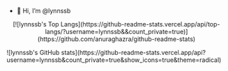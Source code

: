 - 👋 Hi, I’m @lynnssb

<!---
lynnssb/lynnssb is a ✨ special ✨ repository because its `README.md` (this file) appears on your GitHub profile.
You can click the Preview link to take a look at your changes.
--->


<p>
  <center>
    [![lynnssb's Top Langs](https://github-readme-stats.vercel.app/api/top-langs/?username=lynnssb&&count_private=true)](https://github.com/anuraghazra/github-readme-stats)
  </center>
  <p>
    ![lynnssb's GitHub stats](https://github-readme-stats.vercel.app/api?username=lynnssb&count_private=true&show_icons=true&theme=radical)
  </p>
</p>



